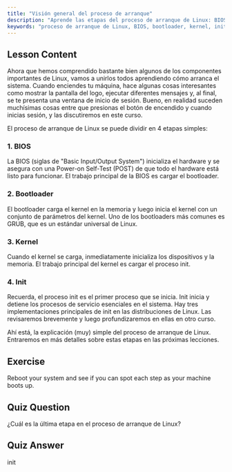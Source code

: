 ```yaml
---
title: "Visión general del proceso de arranque"
description: "Aprende las etapas del proceso de arranque de Linux: BIOS, bootloader, kernel e init. Comprende cómo Linux se inicia desde el encendido hasta el inicio de sesión. Guía esencial para principiantes de Linux."
keywords: "proceso de arranque de Linux, BIOS, bootloader, kernel, init, tutorial de Linux, guía de Linux, principiante"
---
```


## Lesson Content

Ahora que hemos comprendido bastante bien algunos de los componentes importantes de Linux, vamos a unirlos todos aprendiendo cómo arranca el sistema. Cuando enciendes tu máquina, hace algunas cosas interesantes como mostrar la pantalla del logo, ejecutar diferentes mensajes y, al final, se te presenta una ventana de inicio de sesión. Bueno, en realidad suceden muchísimas cosas entre que presionas el botón de encendido y cuando inicias sesión, y las discutiremos en este curso.

El proceso de arranque de Linux se puede dividir en 4 etapas simples:

### 1. BIOS

La BIOS (siglas de "Basic Input/Output System") inicializa el hardware y se asegura con una Power-on Self-Test (POST) de que todo el hardware está listo para funcionar. El trabajo principal de la BIOS es cargar el bootloader.

### 2. Bootloader

El bootloader carga el kernel en la memoria y luego inicia el kernel con un conjunto de parámetros del kernel. Uno de los bootloaders más comunes es GRUB, que es un estándar universal de Linux.

### 3. Kernel

Cuando el kernel se carga, inmediatamente inicializa los dispositivos y la memoria. El trabajo principal del kernel es cargar el proceso init.

### 4. Init

Recuerda, el proceso init es el primer proceso que se inicia. Init inicia y detiene los procesos de servicio esenciales en el sistema. Hay tres implementaciones principales de init en las distribuciones de Linux. Las revisaremos brevemente y luego profundizaremos en ellas en otro curso.

Ahí está, la explicación (muy) simple del proceso de arranque de Linux. Entraremos en más detalles sobre estas etapas en las próximas lecciones.

## Exercise

Reboot your system and see if you can spot each step as your machine boots up.

## Quiz Question

¿Cuál es la última etapa en el proceso de arranque de Linux?

## Quiz Answer

init
